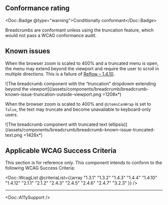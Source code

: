 ## Conformance rating

<Doc::Badge @type="warning">Conditionally conformant</Doc::Badge>

Breadcrumbs are conformant unless using the truncation feature, which would not pass a WCAG conformance audit.

## Known issues

When the browser zoom is scaled to 400% and a truncated menu is open, the menu may extend beyond the viewport and require the user to scroll in multiple directions. This is a failure of [Reflow – 1.4.10](https://www.w3.org/WAI/WCAG22/Understanding/reflow.html).

![The breadcrumb component with the “truncation” dropdowm extending beyond the viewport](/assets/components/breadcrumb/breadcrumb-known-issue-truncation-outside-viewport.png =1208x*)

When the browser zoom is scaled to 400% and `@itemsCanWrap` is set to `false`, the text may truncate and become unavailable to keyboard-only users.

![The breadcrumb component with truncated text (ellipsis)](/assets/components/breadcrumb/breadcrumb-known-issue-truncated-text.png =1426x*)

## Applicable WCAG Success Criteria

This section is for reference only. This component intends to conform to the following WCAG Success Criteria:

<Doc::WcagList @criteriaList={{array "1.3.1" "1.3.2" "1.4.3" "1.4.4" "1.4.10" "1.4.12" "2.1.1" "2.1.2" "2.4.3" "2.4.5" "2.4.6" "2.4.7" "3.2.3" }} />

---

<Doc::A11ySupport />
